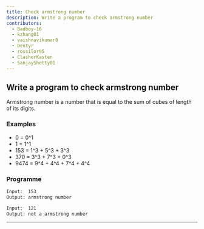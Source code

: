 ```yaml
---
title: Check armstrong number
description: Write a program to check armstrong number
contributors:
  - Badboy-16
  - kzhang01
  - vaishnavikumar8
  - Dentyr
  - rossilor95
  - ClasherKasten
  - SanjayShetty01
---
```


## Write a program to check armstrong number

Armstrong number is a number that is equal to the sum of cubes of length of its digits.

### Examples

- 0 = 0^1
- 1 = 1^1
- 153 = 1^3 + 5^3 + 3^3
- 370 = 3^3 + 7^3 + 0^3
- 9474 = 9^4 + 4^4 + 7^4 + 4^4

### Programme

```txt
Input:  153
Output: armstrong number
```

```txt
Input:  121
Output: not a armstrong number
```

---
